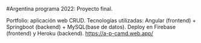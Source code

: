 #Argentina programa 2022: Proyecto final.

Portfolio: aplicación web CRUD. 
Tecnologías utilizadas: Angular (frontend) + Springboot (backend) + MySQL(base de datos). 
Deploy en Firebase (frontend) y Heroku (backend). https://a-p-camd.web.app/

